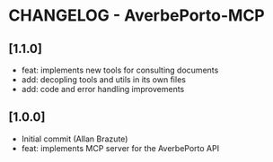 # CHANGELOG - AverbePorto-MCP

## [1.1.0]
- feat: implements new tools for consulting documents
- add: decopling tools and utils in its own files
- add: code and error handling improvements

## [1.0.0]
- Initial commit (Allan Brazute)
- feat: implements MCP server for the AverbePorto API
